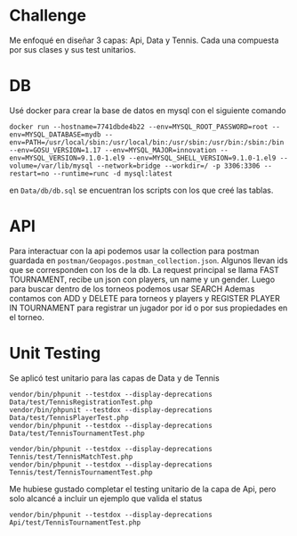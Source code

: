 # Challenge

Me enfoqué en diseñar 3 capas: Api, Data y Tennis. Cada una compuesta por sus clases y sus test unitarios.

# DB
Usé docker para crear la base de datos en mysql con el siguiente comando

`docker run --hostname=7741dbde4b22 --env=MYSQL_ROOT_PASSWORD=root --env=MYSQL_DATABASE=mydb --env=PATH=/usr/local/sbin:/usr/local/bin:/usr/sbin:/usr/bin:/sbin:/bin --env=GOSU_VERSION=1.17 --env=MYSQL_MAJOR=innovation --env=MYSQL_VERSION=9.1.0-1.el9 --env=MYSQL_SHELL_VERSION=9.1.0-1.el9 --volume=/var/lib/mysql --network=bridge --workdir=/ -p 3306:3306 --restart=no --runtime=runc -d mysql:latest`

en `Data/db/db.sql` se encuentran los scripts con los que creé las tablas.

# API
Para interactuar con la api podemos usar la collection para postman guardada en `postman/Geopagos.postman_collection.json`.
Algunos llevan ids que se corresponden con los de la db.
La request principal se llama FAST TOURNAMENT, recibe un json con players, un name y un gender.
Luego para buscar dentro de los torneos podemos usar SEARCH
Ademas contamos con ADD y DELETE para torneos y players y REGISTER PLAYER IN TOURNAMENT para registrar un jugador por id o por sus propiedades en el torneo.

# Unit Testing
Se aplicó test unitario para las capas de Data y de Tennis

```
vendor/bin/phpunit --testdox --display-deprecations Data/test/TennisRegistrationTest.php
vendor/bin/phpunit --testdox --display-deprecations Data/test/TennisPlayerTest.php   
vendor/bin/phpunit --testdox --display-deprecations Data/test/TennisTournamentTest.php     

vendor/bin/phpunit --testdox --display-deprecations Tennis/test/TennisMatchTest.php  
vendor/bin/phpunit --testdox --display-deprecations Tennis/test/TennisTournamentTest.php  
```

Me hubiese gustado completar el testing unitario de la capa de Api, pero solo alcancé a incluir un ejemplo que valida el status

`vendor/bin/phpunit --testdox --display-deprecations Api/test/TennisTournamentTest.php`

